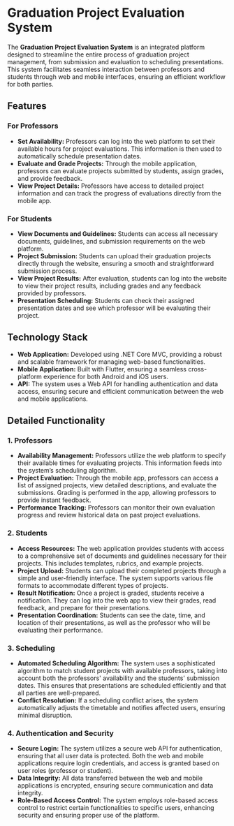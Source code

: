 # Graduation Project Evaluation System

The **Graduation Project Evaluation System** is an integrated platform designed to streamline the entire process of graduation project management, from submission and evaluation to scheduling presentations. 
This system facilitates seamless interaction between professors and students through web and mobile interfaces, ensuring an efficient workflow for both parties.

## Features

### For Professors

- **Set Availability:** Professors can log into the web platform to set their available hours for project evaluations. This information is then used to automatically schedule presentation dates.
- **Evaluate and Grade Projects:** Through the mobile application, professors can evaluate projects submitted by students, assign grades, and provide feedback.
- **View Project Details:** Professors have access to detailed project information and can track the progress of evaluations directly from the mobile app.

### For Students

- **View Documents and Guidelines:** Students can access all necessary documents, guidelines, and submission requirements on the web platform.
- **Project Submission:** Students can upload their graduation projects directly through the website, ensuring a smooth and straightforward submission process.
- **View Project Results:** After evaluation, students can log into the website to view their project results, including grades and any feedback provided by professors.
- **Presentation Scheduling:** Students can check their assigned presentation dates and see which professor will be evaluating their project.

## Technology Stack

- **Web Application:** Developed using .NET Core MVC, providing a robust and scalable framework for managing web-based functionalities.
- **Mobile Application:** Built with Flutter, ensuring a seamless cross-platform experience for both Android and iOS users.
- **API:** The system uses a Web API for handling authentication and data access, ensuring secure and efficient communication between the web and mobile applications.

## Detailed Functionality

### 1. Professors

- **Availability Management:** Professors utilize the web platform to specify their available times for evaluating projects. This information feeds into the system’s scheduling algorithm.
- **Project Evaluation:** Through the mobile app, professors can access a list of assigned projects, view detailed descriptions, and evaluate the submissions. Grading is performed in the app, allowing professors to provide instant feedback.
- **Performance Tracking:** Professors can monitor their own evaluation progress and review historical data on past project evaluations.

### 2. Students

- **Access Resources:** The web application provides students with access to a comprehensive set of documents and guidelines necessary for their projects. This includes templates, rubrics, and example projects.
- **Project Upload:** Students can upload their completed projects through a simple and user-friendly interface. The system supports various file formats to accommodate different types of projects.
- **Result Notification:** Once a project is graded, students receive a notification. They can log into the web app to view their grades, read feedback, and prepare for their presentations.
- **Presentation Coordination:** Students can see the date, time, and location of their presentations, as well as the professor who will be evaluating their performance.

### 3. Scheduling

- **Automated Scheduling Algorithm:** The system uses a sophisticated algorithm to match student projects with available professors, taking into account both the professors' availability and the students' submission dates. This ensures that presentations are scheduled efficiently and that all parties are well-prepared.
- **Conflict Resolution:** If a scheduling conflict arises, the system automatically adjusts the timetable and notifies affected users, ensuring minimal disruption.

### 4. Authentication and Security

- **Secure Login:** The system utilizes a secure web API for authentication, ensuring that all user data is protected. Both the web and mobile applications require login credentials, and access is granted based on user roles (professor or student).
- **Data Integrity:** All data transferred between the web and mobile applications is encrypted, ensuring secure communication and data integrity.
- **Role-Based Access Control:** The system employs role-based access control to restrict certain functionalities to specific users, enhancing security and ensuring proper use of the platform.



